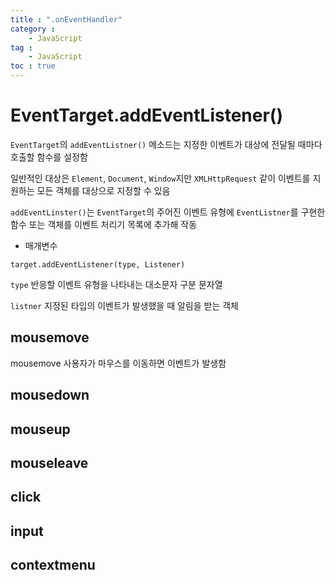 ```yaml
---
title : ".onEventHandler"
category :
    - JavaScript
tag :
    - JavaScript
toc : true
---
```


# EventTarget.addEventListener()
`EventTarget`의 `addEventListner()` 메소드는 지정한 이벤트가 대상에 전달될 때마다 호출할 함수를 설정함

일반적인 대상은 `Element`, `Document`, `Window`지만 `XMLHttpRequest` 같이 이벤트를 지원하는 모든 객체를 대상으로 지정할 수 있음

`addEventLinster()`는 `EventTarget`의 주어진 이벤트 유형에 `EventListner`를 구현한 함수 또는 객체를 이벤트 처리기 목록에 추가해 작동

- 매개변수
```
target.addEventListener(type, Listener)
```

`type`
반응할 이벤트 유형을 나타내는 대소문자 구분 문자열

`listner`
지정된 타입의 이벤트가 발생했을 때 알림을 받는 객체

## mousemove
mousemove 사용자가 마우스를 이동하면 이벤트가 발생함

## mousedown


## mouseup


## mouseleave


## click


## input


## contextmenu